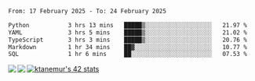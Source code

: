 <!--START_SECTION:waka-->

```txt
From: 17 February 2025 - To: 24 February 2025

Python           3 hrs 13 mins   █████▒░░░░░░░░░░░░░░░░░░░   21.97 %
YAML             3 hrs 5 mins    █████▒░░░░░░░░░░░░░░░░░░░   21.02 %
TypeScript       3 hrs 3 mins    █████▒░░░░░░░░░░░░░░░░░░░   20.76 %
Markdown         1 hr 34 mins    ██▓░░░░░░░░░░░░░░░░░░░░░░   10.77 %
SQL              1 hr 6 mins     ██░░░░░░░░░░░░░░░░░░░░░░░   07.53 %
```

<!--END_SECTION:waka-->
<a href="https://github.com/anuraghazra/github-readme-stats">
  <img align="left" src="https://github-readme-stats.vercel.app/api?username=Tanesan&count_private=true&show_icons=true" />
<img align="left" src="https://github-readme-stats.vercel.app/api/top-langs/?username=Tanesan" />
</a>

[![ktanemur's 42 stats](https://badge42.vercel.app/api/v2/cl1wslf6s002109l771rng2w8/stats?cursusId=21&coalitionId=62)](https://github.com/JaeSeoKim/badge42)

